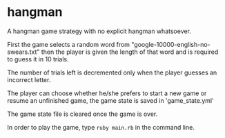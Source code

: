 # hangman

A hangman game strategy with no explicit hangman whatsoever.

First the game selects a random word from "google-10000-english-no-swears.txt"
then the player is given the length of that word and is required to guess it in 10 trials.

The number of trials left is decremented only when the player guesses an incorrect letter.

The player can choose whether he/she prefers to start a new game or resume an unfinished game,
the game state is saved in 'game_state.yml'

The game state file is cleared once the game is over.

In order to play the game, type ``` ruby main.rb ``` in the command line.
